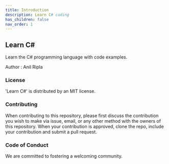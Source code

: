 ```yaml
---
title: Introduction
description: Learn C# coding
has_children: false
nav_order: 1
---
```


## Learn C#
Learn the C# programming language with code examples. 

Author : Anil Ripla

### License
'Learn C#' is distributed by an MIT license.

### Contributing
When contributing to this repository, please first discuss the contribution you wish to make via issue, email, or any other method with the owners of this repository. When your contribution is approved, clone the repo, include your contribution and submit a pull request.

### Code of Conduct
We are committed to fostering a welcoming community.
                            
